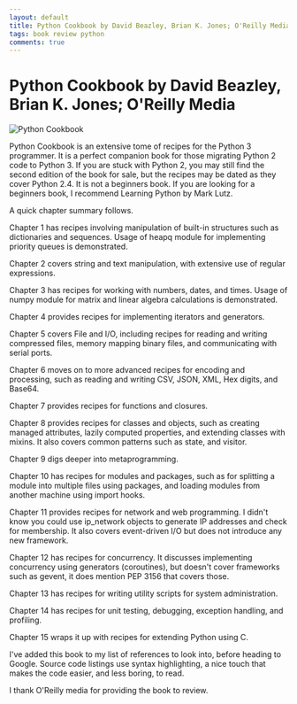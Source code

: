 ```yaml
---
layout: default
title: Python Cookbook by David Beazley, Brian K. Jones; O'Reilly Media
tags: book review python
comments: true
---
```

# Python Cookbook by David Beazley, Brian K. Jones; O'Reilly Media

![Python Cookbook](http://akamaicovers.oreilly.com/images/0636920027072/lrg.jpg)

Python Cookbook is an extensive tome of recipes for the Python 3 programmer. It is a perfect companion book for those migrating Python 2 code to Python 3. If you are stuck with Python 2, you may still find the second edition of the book for sale, but the recipes may be dated as they cover Python 2.4. It is not a beginners book. If you are looking for a beginners book, I recommend Learning Python by Mark Lutz.

A quick chapter summary follows.

Chapter 1 has recipes involving manipulation of built-in structures such as dictionaries and sequences. Usage of heapq module for implementing priority queues is demonstrated.

Chapter 2 covers string and text manipulation, with extensive use of regular expressions.

Chapter 3 has recipes for working with numbers, dates, and times. Usage of numpy module for matrix and linear algebra calculations is demonstrated.

Chapter 4 provides recipes for implementing iterators and generators.

Chapter 5 covers File and I/O, including recipes for reading and writing compressed files, memory mapping binary files, and communicating with serial ports.

Chapter 6 moves on to more advanced recipes for encoding and processing, such as reading and writing CSV, JSON, XML, Hex digits, and Base64.

Chapter 7 provides recipes for functions and closures.

Chapter 8 provides recipes for classes and objects, such as creating managed attributes, lazily computed properties, and extending classes with mixins. It also covers common patterns such as state, and visitor.

Chapter 9 digs deeper into metaprogramming.

Chapter 10 has recipes for modules and packages, such as for splitting a module into multiple files using packages, and loading modules from another machine using import hooks.

Chapter 11 provides recipes for network and web programming. I didn't know you could use ip_network objects to generate IP addresses and check for membership. It also covers event-driven I/O but does not introduce any new framework.

Chapter 12 has recipes for concurrency. It discusses implementing concurrency using generators (coroutines), but doesn't cover frameworks such as gevent, it does mention PEP 3156 that covers those.

Chapter 13 has recipes for writing utility scripts for system administration.

Chapter 14 has recipes for unit testing, debugging, exception handling, and profiling.

Chapter 15 wraps it up with recipes for extending Python using C.

I've added this book to my list of references to look into, before heading to Google. Source code listings use syntax highlighting, a nice touch that makes the code easier, and less boring, to read.

I thank O'Reilly media for providing the book to review.
